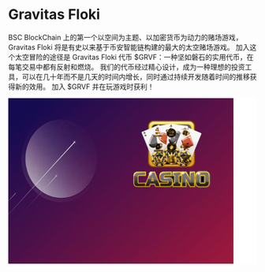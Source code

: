 # Gravitas Floki

BSC BlockChain 上的第一个以空间为主题、以加密货币为动力的赌场游戏，Gravitas Floki 将是有史以来基于币安智能链构建的最大的太空赌场游戏。
加入这个太空冒险的途径是 Gravitas Floki 代币 $GRVF：一种坚如磐石的实用代币，在每笔交易中都有反射和燃烧。
我们的代币经过精心设计，成为一种理想的投资工具，可以在几十年而不是几天的时间内增长，同时通过持续开发随着时间的推移获得新的效用。
加入 $GRVF 并在玩游戏时获利！

![gravitasfloki-dapp-defi-bsc-image1_625289c1f0c6de0f501292230db9371a](gravitasfloki-dapp-defi-bsc-image1_625289c1f0c6de0f501292230db9371a.png)
